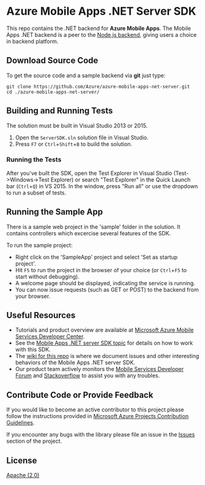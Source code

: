 # Azure Mobile Apps .NET Server SDK

This repo contains the .NET backend for **Azure Mobile Apps**. The Mobile Apps .NET backend is a peer to the [Node.js backend](https://github.com/Azure/azure-mobile-apps-node), giving users a choice in backend platform.

## Download Source Code

To get the source code and a sample backend via **git** just type:

    git clone https://github.com/Azure/azure-mobile-apps-net-server.git
    cd ./azure-mobile-apps-net-server/

## Building and Running Tests

The solution must be built in Visual Studio 2013 or 2015.

1. Open the ```ServerSDK.sln``` solution file in Visual Studio.
2. Press ```F7``` or ```Ctrl```+```Shift```+```B``` to build the solution.

### Running the Tests

After you've built the SDK, open the Test Explorer in Visual Studio (Test->Windows->Test Explorer) or search "Test Explorer" in the Quick Launch bar (```Ctrl```+```Q```) in VS 2015.  In the window, press "Run all" or use the dropdown to run a subset of tests.

## Running the Sample App

There is a sample web project in the 'sample' folder in the solution.  It contains controllers which excercise several features of the SDK.

To run the sample project:

* Right click on the 'SampleApp' project and select 'Set as startup project'.
* Hit ```F5``` to run the project in the browser of your choice (or ```Ctrl```+```F5``` to start without debugging).
* A welcome page should be displayed, indicating the service is running.
* You can now issue requests (such as GET or POST) to the backend from your browser.

## Useful Resources

* Tutorials and product overview are available at [Microsoft Azure Mobile Services Developer Center](https://azure.microsoft.com/en-us/documentation/learning-paths/appservice-mobileapps/).
* See the [Mobile Apps .NET server SDK topic](https://azure.microsoft.com/documentation/articles/app-service-mobile-dotnet-backend-how-to-use-server-sdk/) for details on how to work with this SDK.
* The [wiki for this repo](./wiki) is where we document issues and other interesting behaviors of the Mobile Apps .NET server SDK. 
* Our product team actively monitors the [Mobile Services Developer Forum](https://social.msdn.microsoft.com/forums/azure/en-US/home?forum=azuremobile) and [Stackoverflow](http://stackoverflow.com/questions/tagged/azure-mobile-app) to assist you with any troubles.

## Contribute Code or Provide Feedback

If you would like to become an active contributor to this project please follow the instructions provided in [Microsoft Azure Projects Contribution Guidelines](http://azure.github.com/guidelines.html).

If you encounter any bugs with the library please file an issue in the [Issues](https://github.com/Azure/azure-mobile-apps-net-server/issues) section of the project.

## License

[Apache (2.0)](./LICENSE)